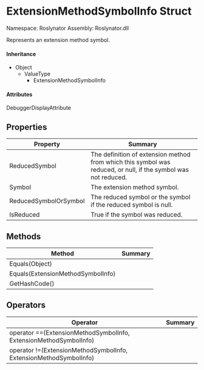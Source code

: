 # ExtensionMethodSymbolInfo Struct

Namespace: Roslynator
Assembly: Roslynator\.dll

Represents an extension method symbol\.

#### Inheritance

* Object
  * ValueType
    * ExtensionMethodSymbolInfo

#### Attributes

DebuggerDisplayAttribute

## Properties

| Property| Summary|
| --- | --- |
| ReducedSymbol | The definition of extension method from which this symbol was reduced, or null, if the symbol was not reduced\. |
| Symbol | The extension method symbol\. |
| ReducedSymbolOrSymbol | The reduced symbol or the symbol if the reduced symbol is null\. |
| IsReduced | True if the symbol was reduced\. |

## Methods

| Method| Summary|
| --- | --- |
| Equals\(Object\) | |
| Equals\(ExtensionMethodSymbolInfo\) | |
| GetHashCode\(\) | |

## Operators

| Operator| Summary|
| --- | --- |
| operator ==\(ExtensionMethodSymbolInfo, ExtensionMethodSymbolInfo\) | |
| operator \!=\(ExtensionMethodSymbolInfo, ExtensionMethodSymbolInfo\) | |

